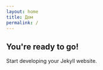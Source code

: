 ```yaml
---
layout: home
title: Дом
permalink: /
---
```


## You're ready to go!

Start developing your Jekyll website.